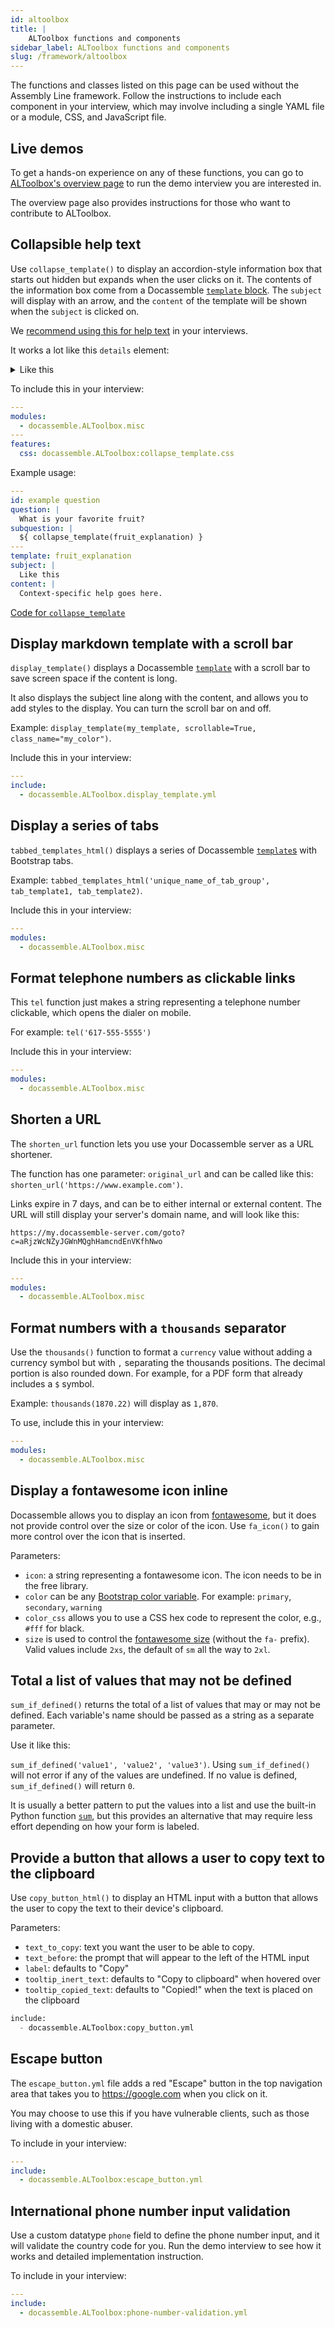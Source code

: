 ```yaml
---
id: altoolbox
title: |
    ALToolbox functions and components
sidebar_label: ALToolbox functions and components
slug: /framework/altoolbox
---
```


The functions and classes listed on this page can be used without the Assembly
Line framework. Follow the instructions to include each component in your
interview, which may involve including a single YAML file or a module, CSS, and
JavaScript file.

## Live demos 

To get a hands-on experience on any of these functions, you can go to [ALToolbox's overview page](https://apps-dev.suffolklitlab.org/start/ALToolbox/altoolbox_overview) to run the demo interview you are interested in.


The overview page also provides instructions for those who want to contribute to ALToolbox.

## Collapsible help text

Use `collapse_template()` to display an accordion-style information box that
starts out hidden but expands when the user clicks on it. The contents of the
information box come from a Docassemble [`template`
block](https://docassemble.org/docs/initial.html#template). The `subject` will
display with an arrow, and the `content` of the template will be shown when the
`subject` is clicked on.

We [recommend using this for help
text](question_style_help_your_user.md#provide-help-information-in-context) in
your interviews.

It works a lot like this `details` element:

<details><summary>Like this</summary>
<p>
Context-specific help goes here.
</p>
</details>

To include this in your interview:

```yaml
---
modules:
  - docassemble.ALToolbox.misc
---
features:
  css: docassemble.ALToolbox:collapse_template.css
```  

Example usage:

```yaml
---
id: example question
question: |
  What is your favorite fruit?
subquestion: |
  ${ collapse_template(fruit_explanation) }
---
template: fruit_explanation
subject: |
  Like this
content: |
  Context-specific help goes here.
```

[Code for `collapse_template`](https://github.com/SuffolkLITLab/docassemble-ALToolbox/blob/main/docassemble/ALToolbox/misc.py)

## Display markdown template with a scroll bar

`display_template()` displays a Docassemble
[`template`](https://docassemble.org/docs/initial.html#template) with a scroll bar to save screen space if the content is long.

It also displays the subject line along with the content, and allows you to add styles to the display. You can turn the scroll bar on and off. 

Example: `display_template(my_template, scrollable=True, class_name="my_color")`.

Include this in your interview:

```yaml
---
include:
  - docassemble.ALToolbox.display_template.yml
```

## Display a series of tabs

`tabbed_templates_html()` displays a series of Docassemble
[`template`s](https://docassemble.org/docs/initial.html#template) with Bootstrap
tabs.

Example: `tabbed_templates_html('unique_name_of_tab_group', tab_template1, tab_template2)`.

Include this in your interview:

```yaml
---
modules:
  - docassemble.ALToolbox.misc
```

## Format telephone numbers as clickable links

This `tel` function just makes a string representing a telephone number
clickable, which opens the dialer on mobile.

For example: `tel('617-555-5555')`

Include this in your interview:

```yaml
---
modules:
  - docassemble.ALToolbox.misc
```

## Shorten a URL

The `shorten_url` function lets you use your Docassemble server as a URL
shortener.

The function has one parameter: `original_url` and can be called like this:
`shorten_url('https://www.example.com')`.

Links expire in 7 days, and can be to either internal or external content.
The URL will still display your server's domain name, and will look like this:

`https://my.docassemble-server.com/goto?c=aRjzWcNZyJGWnMQghHamcndEnVKfhNwo`

Include this in your interview:

```yaml
---
modules:
  - docassemble.ALToolbox.misc
```

## Format numbers with a `thousands` separator

Use the `thousands()` function to format a `currency` value without adding a
currency symbol but with `,` separating the thousands positions. The decimal
portion is also rounded down. For example, for a PDF form that already includes
a `$` symbol. 

Example: `thousands(1870.22)` will display as `1,870`.

To use, include this in your interview:

```yaml
---
modules:
  - docassemble.ALToolbox.misc
```

## Display a fontawesome icon inline

Docassemble allows you to display an icon from [fontawesome](https://fontawesome.com/),
but it does not provide control over the size or color of the icon. Use
`fa_icon()` to gain more control over the icon that is inserted.

Parameters:

* `icon`: a string representing a fontawesome icon. The icon needs to be in the free library.
* `color` can be any [Bootstrap color variable](https://getbootstrap.com/docs/4.0/utilities/colors/). For example: `primary`, `secondary`, `warning`
* `color_css` allows you to use a CSS hex code to represent the color, e.g., `#fff` for black.
* `size` is used to control the [fontawesome size](https://fontawesome.com/v6.0/docs/web/style/size) (without the `fa-` prefix). Valid values include `2xs`, the default of `sm` all the way to `2xl`.

## Total a list of values that may not be defined

`sum_if_defined()` returns the total of a list of values that may or may not be
defined. Each variable's name should be passed as a string as a separate
parameter.

Use it like this:

`sum_if_defined('value1', 'value2', 'value3')`. Using `sum_if_defined()` will
not error if any of the values are undefined. If no value is defined,
`sum_if_defined()` will return `0`.

It is usually a better pattern to put the values into a list and use the
built-in Python function
[`sum`](https://docs.python.org/3/library/functions.html#sum), but this provides
an alternative that may require less effort depending on how your form is
labeled.

## Provide a button that allows a user to copy text to the clipboard

Use `copy_button_html()` to display an HTML input with a button
that allows the user to copy the text to their device's clipboard.

Parameters:

* `text_to_copy`: text you want the user to be able to copy.
* `text_before`: the prompt that will appear to the left of the HTML input
* `label`: defaults to "Copy"
* `tooltip_inert_text`: defaults to "Copy to clipboard" when hovered over
* `tooltip_copied_text`: defaults to "Copied!" when the text is placed on the clipboard


```python
include:
  - docassemble.ALToolbox:copy_button.yml
```

## Escape button 

The `escape_button.yml` file adds a red "Escape" button in the 
top navigation area that takes you to https://google.com when you click
on it.

You may choose to use this if you have vulnerable clients, such as those living
with a domestic abuser.

To include in your interview:

```yaml
---
include:
  - docassemble.ALToolbox:escape_button.yml
```  

## International phone number input validation 

Use a custom datatype `phone` field to define the phone number input, and it will validate the country code for you. Run the demo interview to see how it works and detailed implementation instruction.

To include in your interview:

```yaml
---
include:
  - docassemble.ALToolbox:phone-number-validation.yml
``` 